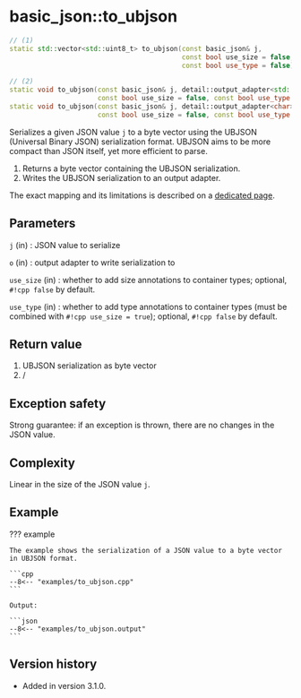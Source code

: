 # basic_json::to_ubjson

```cpp
// (1)
static std::vector<std::uint8_t> to_ubjson(const basic_json& j,
                                           const bool use_size = false,
                                           const bool use_type = false);

// (2)
static void to_ubjson(const basic_json& j, detail::output_adapter<std::uint8_t> o,
                      const bool use_size = false, const bool use_type = false);
static void to_ubjson(const basic_json& j, detail::output_adapter<char> o,
                      const bool use_size = false, const bool use_type = false);
```

Serializes a given JSON value `j` to a byte vector using the UBJSON (Universal Binary JSON) serialization format. UBJSON
aims to be more compact than JSON itself, yet more efficient to parse.

1. Returns a byte vector containing the UBJSON serialization.
2. Writes the UBJSON serialization to an output adapter.

The exact mapping and its limitations is described on a [dedicated page](../../features/binary_formats/ubjson.md).

## Parameters

`j` (in)
:   JSON value to serialize

`o` (in)
:   output adapter to write serialization to

`use_size` (in)
:   whether to add size annotations to container types; optional, `#!cpp false` by default.

`use_type` (in)
:   whether to add type annotations to container types (must be combined with `#!cpp use_size = true`); optional,
    `#!cpp false` by default.

## Return value

1. UBJSON serialization as byte vector
2. /

## Exception safety

Strong guarantee: if an exception is thrown, there are no changes in the JSON value.

## Complexity

Linear in the size of the JSON value `j`.

## Example

??? example

    The example shows the serialization of a JSON value to a byte vector in UBJSON format.
     
    ```cpp
    --8<-- "examples/to_ubjson.cpp"
    ```
    
    Output:
    
    ```json
    --8<-- "examples/to_ubjson.output"
    ```

## Version history

- Added in version 3.1.0.

